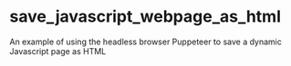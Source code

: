 # save_javascript_webpage_as_html
An example of using the headless browser Puppeteer to save a dynamic Javascript page as HTML
